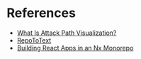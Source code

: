 # References

- [What Is Attack Path Visualization?](https://www.picussecurity.com/resource/glossary/what-is-attack-path-visualization)
- [RepoToText](https://github.com/GeekyGhost/RepoToText)
- [Building React Apps in an Nx Monorepo](https://nx.dev/getting-started/tutorials/react-monorepo-tutorial)
